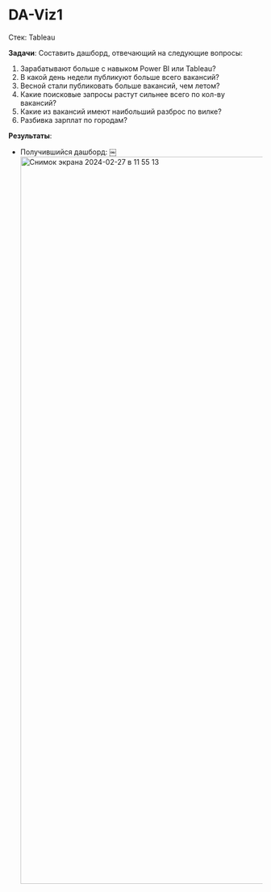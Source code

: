 # DA-Viz1

Стек: Tableau 
 
**Задачи**:
Составить дашборд, отвечающий на следующие вопросы:
1. Зарабатывают больше с навыком Power BI или Tableau?
2. В какой день недели публикуют больше всего вакансий?
3. Весной стали публиковать больше вакансий, чем летом?
4. Какие поисковые запросы растут сильнее всего по кол-ву вакансий?
5. Какие из вакансий имеют наибольший разброс по вилке?
6. Разбивка зарплат по городам?

**Результаты**: 
* Получившийся дашборд:
￼<img width="1440" alt="Снимок экрана 2024-02-27 в 11 55 13" src="https://github.com/ekaterina-drozd/DA-Viz1/assets/158583245/15930bab-9623-424c-ae61-9202a0f599ae">
